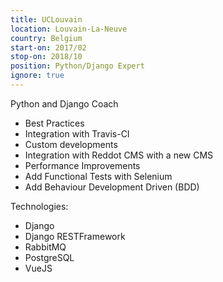 ```yaml
---
title: UCLouvain
location: Louvain-La-Neuve
country: Belgium
start-on: 2017/02
stop-on: 2018/10
position: Python/Django Expert
ignore: true
---
```


Python and Django Coach

* Best Practices
* Integration with Travis-CI
* Custom developments
* Integration with Reddot CMS with a new CMS
* Performance Improvements
* Add Functional Tests with Selenium
* Add Behaviour Development Driven (BDD)

Technologies:
* Django
* Django RESTFramework
* RabbitMQ
* PostgreSQL
* VueJS
